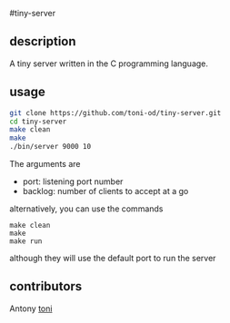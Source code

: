 #tiny-server

## description

A tiny server written in the C programming language.

## usage

```bash
git clone https://github.com/toni-od/tiny-server.git
cd tiny-server
make clean
make
./bin/server 9000 10
```

The arguments are

+ port:     listening port number
+ backlog:  number of clients to accept at a go

alternatively, you can use the commands

```
make clean
make
make run
```

although they will use the default port to run the server

## contributors

Antony [toni](https://github.com/toni-od)

